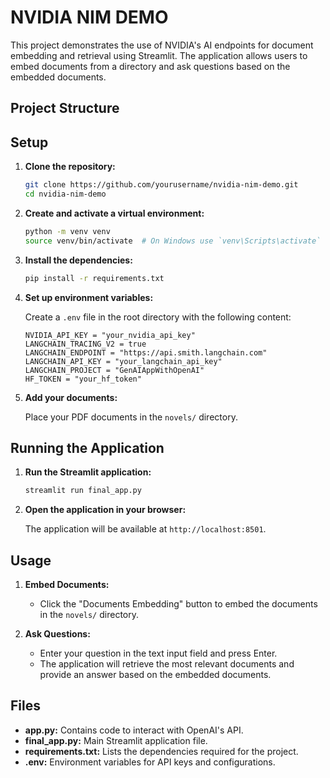 # NVIDIA NIM DEMO

This project demonstrates the use of NVIDIA's AI endpoints for document embedding and retrieval using Streamlit. The application allows users to embed documents from a directory and ask questions based on the embedded documents.

## Project Structure

## Setup

1. **Clone the repository:**

    ```sh
    git clone https://github.com/yourusername/nvidia-nim-demo.git
    cd nvidia-nim-demo
    ```

2. **Create and activate a virtual environment:**

    ```sh
    python -m venv venv
    source venv/bin/activate  # On Windows use `venv\Scripts\activate`
    ```

3. **Install the dependencies:**

    ```sh
    pip install -r requirements.txt
    ```

4. **Set up environment variables:**

    Create a `.env` file in the root directory with the following content:

    ```properties
    NVIDIA_API_KEY = "your_nvidia_api_key"
    LANGCHAIN_TRACING_V2 = true
    LANGCHAIN_ENDPOINT = "https://api.smith.langchain.com"
    LANGCHAIN_API_KEY = "your_langchain_api_key"
    LANGCHAIN_PROJECT = "GenAIAppWithOpenAI"
    HF_TOKEN = "your_hf_token"
    ```

5. **Add your documents:**

    Place your PDF documents in the `novels/` directory.

## Running the Application

1. **Run the Streamlit application:**

    ```sh
    streamlit run final_app.py
    ```

2. **Open the application in your browser:**

    The application will be available at `http://localhost:8501`.

## Usage

1. **Embed Documents:**

    - Click the "Documents Embedding" button to embed the documents in the `novels/` directory.

2. **Ask Questions:**

    - Enter your question in the text input field and press Enter.
    - The application will retrieve the most relevant documents and provide an answer based on the embedded documents.

## Files

- **app.py:** Contains code to interact with OpenAI's API.
- **final_app.py:** Main Streamlit application file.
- **requirements.txt:** Lists the dependencies required for the project.
- **.env:** Environment variables for API keys and configurations.
